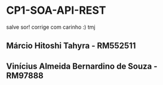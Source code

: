 # CP1-SOA-API-REST
salve sor! corrige com carinho :) tmj
## Márcio Hitoshi Tahyra - RM552511
## Vinícius Almeida Bernardino de Souza - RM97888
